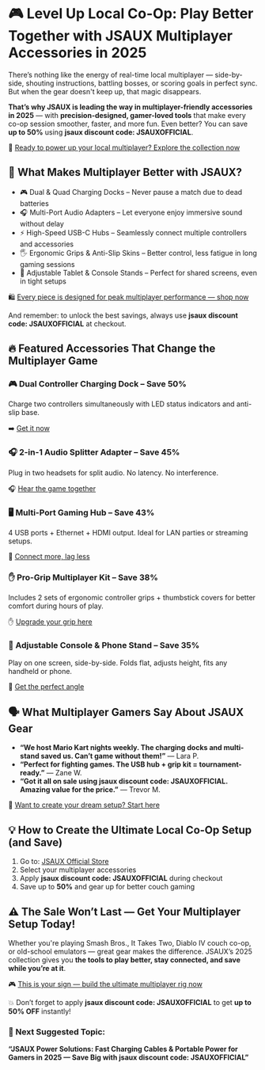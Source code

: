  <h1>🎮 Level Up Local Co-Op: Play Better Together with JSAUX Multiplayer Accessories in 2025</h1>
  <p>There’s nothing like the energy of real-time local multiplayer — side-by-side, shouting instructions, battling bosses, or scoring goals in perfect sync. But when the gear doesn't keep up, that magic disappears.</p>
  <p><strong>That’s why JSAUX is leading the way in multiplayer-friendly accessories in 2025</strong> — with <strong>precision-designed, gamer-loved tools</strong> that make every co-op session smoother, faster, and more fun. Even better? You can save <strong>up to 50%</strong> using <strong>jsaux discount code: JSAUXOFFICIAL</strong>.</p>
  <p>🛒 <a href="https://www.jsaux.com?sca_ref=6495630.0D2QeoACQX">Ready to power up your local multiplayer? Explore the collection now</a></p>
  <h2>👾 What Makes Multiplayer Better with JSAUX?</h2>
  <ul>
    <li>🎮 Dual & Quad Charging Docks – Never pause a match due to dead batteries</li>
    <li>🎧 Multi-Port Audio Adapters – Let everyone enjoy immersive sound without delay</li>
    <li>⚡ High-Speed USB-C Hubs – Seamlessly connect multiple controllers and accessories</li>
    <li>🖐️ Ergonomic Grips & Anti-Slip Skins – Better control, less fatigue in long gaming sessions</li>
    <li>📱 Adjustable Tablet & Console Stands – Perfect for shared screens, even in tight setups</li>
  </ul>
  <p>🛍️ <a href="https://www.jsaux.com?sca_ref=6495630.0D2QeoACQX">Every piece is designed for peak multiplayer performance — shop now</a></p>
  <p>And remember: to unlock the best savings, always use <strong>jsaux discount code: JSAUXOFFICIAL</strong> at checkout.</p>
  <h2>🔥 Featured Accessories That Change the Multiplayer Game</h2>
  <h3>🎮 Dual Controller Charging Dock – Save 50%</h3>
  <p>Charge two controllers simultaneously with LED status indicators and anti-slip base.</p>
  <p>➡️ <a href="https://www.jsaux.com?sca_ref=6495630.0D2QeoACQX">Get it now</a></p>
  <h3>🎧 2-in-1 Audio Splitter Adapter – Save 45%</h3>
  <p>Plug in two headsets for split audio. No latency. No interference.</p>
  <p>🎧 <a href="https://www.jsaux.com?sca_ref=6495630.0D2QeoACQX">Hear the game together</a></p>
  <h3>🖥️ Multi-Port Gaming Hub – Save 43%</h3>
  <p>4 USB ports + Ethernet + HDMI output. Ideal for LAN parties or streaming setups.</p>
  <p>🔌 <a href="https://www.jsaux.com?sca_ref=6495630.0D2QeoACQX">Connect more, lag less</a></p>
  <h3>✋ Pro-Grip Multiplayer Kit – Save 38%</h3>
  <p>Includes 2 sets of ergonomic controller grips + thumbstick covers for better comfort during hours of play.</p>
  <p>✋ <a href="https://www.jsaux.com?sca_ref=6495630.0D2QeoACQX">Upgrade your grip here</a></p>
  <h3>📱 Adjustable Console & Phone Stand – Save 35%</h3>
  <p>Play on one screen, side-by-side. Folds flat, adjusts height, fits any handheld or phone.</p>
  <p>📲 <a href="https://www.jsaux.com?sca_ref=6495630.0D2QeoACQX">Get the perfect angle</a></p>
  <h2>🗣️ What Multiplayer Gamers Say About JSAUX Gear</h2>
  <ul>
    <li><strong>“We host Mario Kart nights weekly. The charging docks and multi-stand saved us. Can’t game without them!”</strong> — Lara P.</li>
    <li><strong>“Perfect for fighting games. The USB hub + grip kit = tournament-ready.”</strong> — Zane W.</li>
    <li><strong>“Got it all on sale using jsaux discount code: JSAUXOFFICIAL. Amazing value for the price.”</strong> — Trevor M.</li>
  </ul>
  <p>💬 <a href="https://www.jsaux.com?sca_ref=6495630.0D2QeoACQX">Want to create your dream setup? Start here</a></p>
  <h2>💡 How to Create the Ultimate Local Co-Op Setup (and Save)</h2>
  <ol>
    <li>Go to: <a href="https://www.jsaux.com?sca_ref=6495630.0D2QeoACQX">JSAUX Official Store</a></li>
    <li>Select your multiplayer accessories</li>
    <li>Apply <strong>jsaux discount code: JSAUXOFFICIAL</strong> during checkout</li>
    <li>Save up to <strong>50%</strong> and gear up for better couch gaming</li>
  </ol>
  <h2>⚠️ The Sale Won’t Last — Get Your Multiplayer Setup Today!</h2>
  <p>Whether you're playing Smash Bros., It Takes Two, Diablo IV couch co-op, or old-school emulators — great gear makes the difference. JSAUX’s 2025 collection gives you <strong>the tools to play better, stay connected, and save while you’re at it</strong>.</p>
  <p>🎮 <a href="https://www.jsaux.com?sca_ref=6495630.0D2QeoACQX">This is your sign — build the ultimate multiplayer rig now</a></p>
  <p>💥 Don’t forget to apply <strong>jsaux discount code: JSAUXOFFICIAL</strong> to get <strong>up to 50% OFF</strong> instantly!</p>
  <h3>🎯 Next Suggested Topic:</h3>
  <p><strong>“JSAUX Power Solutions: Fast Charging Cables & Portable Power for Gamers in 2025 — Save Big with jsaux discount code: JSAUXOFFICIAL”</strong></p>
</body>
</html>
